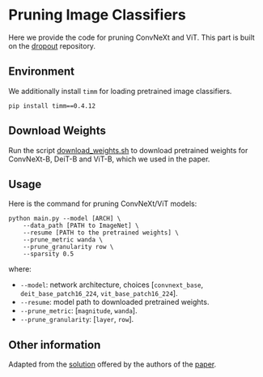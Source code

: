 # Pruning Image Classifiers

Here we provide the code for pruning ConvNeXt and ViT. This part is built on
the [dropout](https://github.com/facebookresearch/dropout) repository.

## Environment

We additionally install `timm` for loading pretrained image classifiers.

```
pip install timm==0.4.12
```

## Download Weights

Run the script [download_weights.sh](download_weights.sh) to download pretrained weights for ConvNeXt-B, DeiT-B and
ViT-B, which we used in the paper.

## Usage

Here is the command for pruning ConvNeXt/ViT models:

```
python main.py --model [ARCH] \
    --data_path [PATH to ImageNet] \
    --resume [PATH to the pretrained weights] \
    --prune_metric wanda \
    --prune_granularity row \
    --sparsity 0.5 
```

where:

- `--model`: network architecture, choices [`convnext_base`, `deit_base_patch16_224`, `vit_base_patch16_224`].
- `--resume`: model path to downloaded pretrained weights.
- `--prune_metric`: [`magnitude`, `wanda`].
- `--prune_granularity`: [`layer`, `row`].

## Other information

Adapted from the [solution](https://github.com/locuslab/wanda) offered by the authors of
the [paper](https://arxiv.org/pdf/2306.11695).
